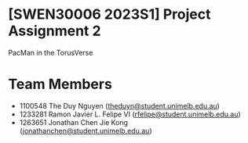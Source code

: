 
# [SWEN30006 2023S1] Project Assignment 2
PacMan in the TorusVerse
# Team Members
- 1100548 The Duy Nguyen (<theduyn@student.unimelb.edu.au>)
- 1233281 Ramon Javier L. Felipe VI (<rfelipe@student.unimelb.edu.au>)
- 1263651 Jonathan Chen Jie Kong (<jonathanchen@student.unimelb.edu.au>)
